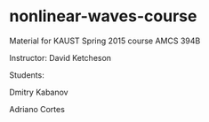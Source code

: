 # nonlinear-waves-course
Material for KAUST Spring 2015 course AMCS 394B

Instructor: David Ketcheson

Students:

Dmitry Kabanov

Adriano Cortes
